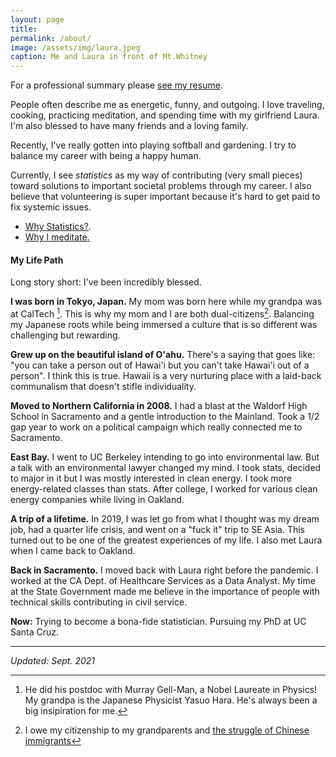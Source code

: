 ```yaml
---
layout: page
title: 
permalink: /about/
image: /assets/img/laura.jpeg
caption: Me and Laura in front of Mt.Whitney
---
```


For a professional summary please [see my resume](/resume/).

People often describe me as energetic, funny, and outgoing. I love traveling, cooking, practicing meditation, and spending time with my girlfriend Laura.   I'm also blessed to have many friends and a loving family.   

Recently, I've really gotten into playing softball and gardening.  I try to balance my career with being a happy human.

Currently, I see *statistics* as my way of contributing (very small pieces) toward solutions to important societal problems through my career. I also believe that volunteering is super important because it's hard to get paid to fix systemic issues.  

* [Why Statistics?](https://sho-kawano.github.io/2021/09/08/why-stats/).
* [Why I meditate.](https://sho-kawano.github.io/2021/09/27/why-meditate/)
<!--- * [My evolving views on "doing good"](https://sho-kawano.github.io/) -->

#### My Life Path

Long story short: I've been incredibly blessed.

**I was born in Tokyo, Japan.**  My mom was born here while my grandpa was at CalTech [^1]. This is why my mom and I are both dual-citizens[^2]. Balancing my Japanese roots while being immersed a culture that is so different was challenging but rewarding.

**Grew up on the beautiful island of O'ahu.**  There's a saying that goes like: "you can take a person out of Hawai'i but you can't take Hawai'i out of a person".  I think this is true.  Hawaii is a very nurturing place with a laid-back communalism that doesn't stifle individuality.  

**Moved to Northern California in 2008.** I had a blast at the Waldorf High School in Sacramento and a gentle introduction to the Mainland.  Took a 1/2 gap year to work on a political campaign which really connected me to Sacramento.

**East Bay.** I went to UC Berkeley intending to go into environmental law. But a talk with an environmental lawyer changed my mind.
I took stats, decided to major in it but I was mostly interested in clean energy. I took more energy-related classes than stats.   After college, I worked for various clean energy companies while living in Oakland.

**A trip of a lifetime.** In 2019, I was let go from what I thought was my dream job, had a quarter life crisis, and went on a "fuck it" trip to SE Asia. This turned out to be one of the greatest experiences of my life. I also met Laura when I came back to Oakland.

**Back in Sacramento.** I moved back with Laura right before the pandemic. I worked at the CA Dept. of Healthcare Services as a Data Analyst.  My time at the State Government made me believe in the importance of people with technical skills contributing in civil service.

**Now:** Trying to become a bona-fide statistician.  Pursuing my PhD at UC Santa Cruz.

***

*Updated: Sept. 2021*

[^1]: He did his postdoc with Murray Gell-Man, a Nobel Laureate in Physics!  My grandpa is the Japanese Physicist Yasuo Hara.  He's always been a big insipiration for me.
[^2]: I owe my citizenship to my grandparents and [the struggle of Chinese immigrants](https://en.wikipedia.org/wiki/United_States_v._Wong_Kim_Ark)

